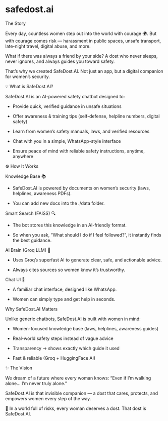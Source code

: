 # safedost.ai

The Story

Every day, countless women step out into the world with courage 🌍.
But with courage comes risk — harassment in public spaces, unsafe transport, late-night travel, digital abuse, and more.

What if there was always a friend by your side?
A dost who never sleeps, never ignores, and always guides you toward safety.

That’s why we created SafeDost.AI.
Not just an app, but a digital companion for women’s security.

💡 What is SafeDost.AI?

SafeDost.AI is an AI-powered safety chatbot designed to:

* Provide quick, verified guidance in unsafe situations

* Offer awareness & training tips (self-defense, helpline numbers, digital safety)

* Learn from women’s safety manuals, laws, and verified resources

* Chat with you in a simple, WhatsApp-style interface

* Ensure peace of mind with reliable safety instructions, anytime, anywhere

⚙️ How It Works

Knowledge Base 📚

* SafeDost.AI is powered by documents on women’s security (laws, helplines, awareness PDFs).

* You can add new docs into the ./data folder.

Smart Search (FAISS) 🔍

* The bot stores this knowledge in an AI-friendly format.

* So when you ask, “What should I do if I feel followed?”, it instantly finds the best guidance.

AI Brain (Groq LLM) 🧠

* Uses Groq’s superfast AI to generate clear, safe, and actionable advice.

* Always cites sources so women know it’s trustworthy.

Chat UI 💬

* A familiar chat interface, designed like WhatsApp.

* Women can simply type and get help in seconds.

Why SafeDost.AI Matters

Unlike generic chatbots, SafeDost.AI is built with women in mind:

* Women-focused knowledge base (laws, helplines, awareness guides)

* Real-world safety steps instead of vague advice

* Transparency → shows exactly which guide it used

* Fast & reliable (Groq + HuggingFace AI)

✨ The Vision

We dream of a future where every woman knows:
“Even if I’m walking alone… I’m never truly alone.”

SafeDost.AI is that invisible companion — a dost that cares, protects, and empowers women every step of the way.

🔔 In a world full of risks, every woman deserves a dost. That dost is SafeDost.AI.








